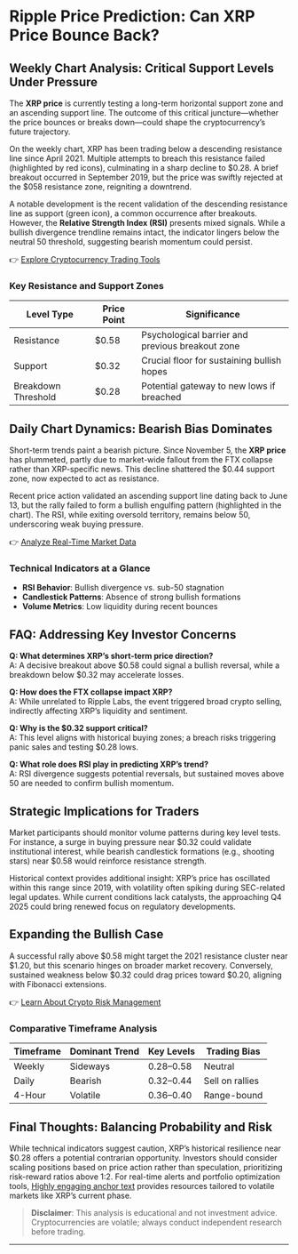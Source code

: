 # Ripple Price Prediction: Can XRP Price Bounce Back?

## Weekly Chart Analysis: Critical Support Levels Under Pressure

The **XRP price** is currently testing a long-term horizontal support zone and an ascending support line. The outcome of this critical juncture—whether the price bounces or breaks down—could shape the cryptocurrency’s future trajectory. 

On the weekly chart, XRP has been trading below a descending resistance line since April 2021. Multiple attempts to breach this resistance failed (highlighted by red icons), culminating in a sharp decline to $0.28. A brief breakout occurred in September 2019, but the price was swiftly rejected at the $058 resistance zone, reigniting a downtrend. 

A notable development is the recent validation of the descending resistance line as support (green icon), a common occurrence after breakouts. However, the **Relative Strength Index (RSI)** presents mixed signals. While a bullish divergence trendline remains intact, the indicator lingers below the neutral 50 threshold, suggesting bearish momentum could persist.

👉 [Explore Cryptocurrency Trading Tools](https://bit.ly/okx-bonus)

### Key Resistance and Support Zones  
| Level Type | Price Point | Significance |
|------------|-------------|--------------|
| Resistance   | $0.58       | Psychological barrier and previous breakout zone |
| Support      | $0.32       | Crucial floor for sustaining bullish hopes |
| Breakdown Threshold | $0.28 | Potential gateway to new lows if breached |

## Daily Chart Dynamics: Bearish Bias Dominates

Short-term trends paint a bearish picture. Since November 5, the **XRP price** has plummeted, partly due to market-wide fallout from the FTX collapse rather than XRP-specific news. This decline shattered the $0.44 support zone, now expected to act as resistance. 

Recent price action validated an ascending support line dating back to June 13, but the rally failed to form a bullish engulfing pattern (highlighted in the chart). The RSI, while exiting oversold territory, remains below 50, underscoring weak buying pressure. 

👉 [Analyze Real-Time Market Data](https://bit.ly/okx-bonus)

### Technical Indicators at a Glance  
- **RSI Behavior**: Bullish divergence vs. sub-50 stagnation  
- **Candlestick Patterns**: Absence of strong bullish formations  
- **Volume Metrics**: Low liquidity during recent bounces  

## FAQ: Addressing Key Investor Concerns  

**Q: What determines XRP’s short-term price direction?**  
A: A decisive breakout above $0.58 could signal a bullish reversal, while a breakdown below $0.32 may accelerate losses.  

**Q: How does the FTX collapse impact XRP?**  
A: While unrelated to Ripple Labs, the event triggered broad crypto selling, indirectly affecting XRP’s liquidity and sentiment.  

**Q: Why is the $0.32 support critical?**  
A: This level aligns with historical buying zones; a breach risks triggering panic sales and testing $0.28 lows.  

**Q: What role does RSI play in predicting XRP’s trend?**  
A: RSI divergence suggests potential reversals, but sustained moves above 50 are needed to confirm bullish momentum.  

## Strategic Implications for Traders  

Market participants should monitor volume patterns during key level tests. For instance, a surge in buying pressure near $0.32 could validate institutional interest, while bearish candlestick formations (e.g., shooting stars) near $0.58 would reinforce resistance strength. 

Historical context provides additional insight: XRP’s price has oscillated within this range since 2019, with volatility often spiking during SEC-related legal updates. While current conditions lack catalysts, the approaching Q4 2025 could bring renewed focus on regulatory developments.  

## Expanding the Bullish Case  

A successful rally above $0.58 might target the 2021 resistance cluster near $1.20, but this scenario hinges on broader market recovery. Conversely, sustained weakness below $0.32 could drag prices toward $0.20, aligning with Fibonacci extensions.  

👉 [Learn About Crypto Risk Management](https://bit.ly/okx-bonus)

### Comparative Timeframe Analysis  
| Timeframe | Dominant Trend | Key Levels | Trading Bias |
|----------|----------------|------------|--------------|
| Weekly   | Sideways       | $0.28–$0.58 | Neutral |
| Daily    | Bearish        | $0.32–$0.44 | Sell on rallies |
| 4-Hour   | Volatile       | $0.36–$0.40 | Range-bound |

## Final Thoughts: Balancing Probability and Risk  

While technical indicators suggest caution, XRP’s historical resilience near $0.28 offers a potential contrarian opportunity. Investors should consider scaling positions based on price action rather than speculation, prioritizing risk-reward ratios above 1:2. For real-time alerts and portfolio optimization tools, [Highly engaging anchor text](https://bit.ly/okx-bonus) provides resources tailored to volatile markets like XRP’s current phase.  

> **Disclaimer**: This analysis is educational and not investment advice. Cryptocurrencies are volatile; always conduct independent research before trading.  

---  